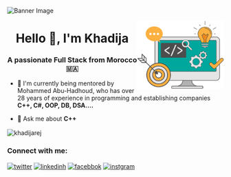 <!--Banner-->
![Banner Image](./banner.png)

<div>
  <img align="right" width="40%" src="./image.png">
</div>


<h1 align="center">Hello 👋, I'm Khadija</h1>
<h3 align="center">A passionate Full Stack from Morocco 🇲🇦</h3>


- 🚀 I'm currently being mentored by Mohammed Abu-Hadhoud, who has over 28 years of experience in programming and establishing companies **C++, C#, OOP, DB, DSA....**

- 💬 Ask me about **C++**
  
<p><img align="center" src="https://github-readme-streak-stats.herokuapp.com/?user=khadijarej&" alt="khadijarej" /></p>


<h3 align="left">Connect with me:</h3>
<p align="left">
<a href="https://twitter.com/twitter" target="blank"><img align="center" src="https://raw.githubusercontent.com/rahuldkjain/github-profile-readme-generator/master/src/images/icons/Social/twitter.svg" alt="twitter" height="30" width="40" /></a>
<a href="https://linkedin.com/in/linkedinh" target="blank"><img align="center" src="https://raw.githubusercontent.com/rahuldkjain/github-profile-readme-generator/master/src/images/icons/Social/linked-in-alt.svg" alt="linkedinh" height="30" width="40" /></a>
<a href="https://fb.com/facebbok" target="blank"><img align="center" src="https://raw.githubusercontent.com/rahuldkjain/github-profile-readme-generator/master/src/images/icons/Social/facebook.svg" alt="facebbok" height="30" width="40" /></a>
<a href="https://instagram.com/instgram" target="blank"><img align="center" src="https://raw.githubusercontent.com/rahuldkjain/github-profile-readme-generator/master/src/images/icons/Social/instagram.svg" alt="instgram" height="30" width="40" /></a>
</p>

